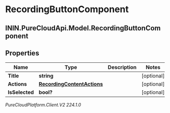 # RecordingButtonComponent

## ININ.PureCloudApi.Model.RecordingButtonComponent

## Properties

|Name | Type | Description | Notes|
|------------ | ------------- | ------------- | -------------|
| **Title** | **string** |  | [optional] |
| **Actions** | [**RecordingContentActions**](RecordingContentActions) |  | [optional] |
| **IsSelected** | **bool?** |  | [optional] |



_PureCloudPlatform.Client.V2 224.1.0_
